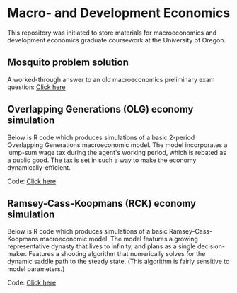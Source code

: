 # Macro- and Development Economics
This repository was initiated to store materials for macroeconomics and development economics graduate coursework at the University of Oregon.

## Mosquito problem solution
A worked-through answer to an old macroeconomics preliminary exam question: [Click here](https://raw.githack.com/rcberg/macroeconomics/master/reports/mosquito-problem/mosquito_macro_problem.html)

## Overlapping Generations (OLG) economy simulation
Below is R code which produces simulations of a basic 2-period Overlapping Generations macroeconomic model. The model incorporates a lump-sum wage tax during the agent's working period, which is rebated as a public good. The tax is set in such a way to make the economy dynamically-efficient.

Code: [Click here](https://github.com/rcberg/macroeconomics/blob/master/scripts/efficient-olg-simulation-with-taxes.R)

## Ramsey-Cass-Koopmans (RCK) economy simulation
Below is R code which produces simulations of a basic Ramsey-Cass-Koopmans macroeconomic model. The model features a growing representative dynasty that lives to infinity, and plans as a single decision-maker. Features a shooting algorithm that numerically solves for the dynamic saddle path to the steady state. (This algorithm is fairly sensitive to model parameters.)

Code: [Click here](https://github.com/rcberg/macroeconomics/blob/master/scripts/infinite-ramsey-model-sim.R)
